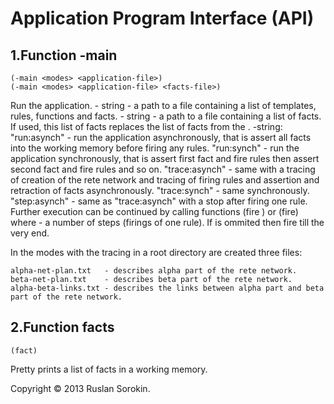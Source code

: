 # Application Program Interface (API) #

## 1.Function -main ##
```
(-main <modes> <application-file>)
(-main <modes> <application-file> <facts-file>)
```
Run the application. 
<application-file> - string - a path to a file containing a list of templates, rules, functions and facts.
<facts-file> - string - a path to a file containing a list of facts. If used, this list of facts replaces the list of facts from the <application-file>.
<modes> -string:
	"run:asynch" - run the application asynchronously, that is assert all facts into the working memory before firing any rules. 
	"run:synch"  - run the application synchronously, that is assert first fact and fire rules then assert second fact and fire rules and so on.
	"trace:asynch" - same with a tracing of creation of the rete network and tracing of firing rules and assertion and retraction of facts asynchronously.
	"trace:synch"  - same synchronously.
	"step:asynch"  - same as "trace:asynch" with a stop after firing one rule. Further execution can be continued by calling functions (fire <n>) or (fire) where <n> - a number of steps (firings of one rule). If <n> is ommited then fire till the very end.
	
In the modes with the tracing in a root directory are created three files:
	
	alpha-net-plan.txt	 - describes alpha part of the rete network.
	beta-net-plan.txt	 - describes beta part of the rete network.
	alpha-beta-links.txt - describes the links between alpha part and beta part of the rete network.
	
## 2.Function facts ##
```
(fact)
```
Pretty prints a list of facts in a working memory.

Copyright © 2013 Ruslan Sorokin.

